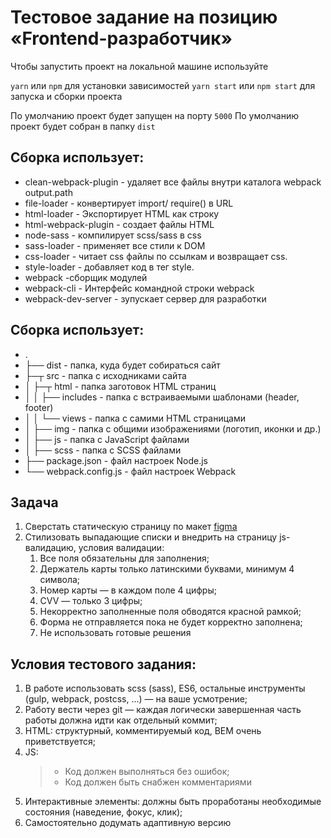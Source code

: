 # Тестовое задание на позицию «Frontend-разработчик»

Чтобы запустить проект на локальной машине используйте

`yarn` или `npm` для установки зависимостей
`yarn start` или `npm start` для запуска и сборки проекта

По умолчанию проект будет запущен на порту `5000`
По умолчанию проект будет собран в папку `dist`

## Сборка использует:

- clean-webpack-plugin -  удаляет все файлы внутри каталога webpack output.path
- file-loader - конвертирует import/ require() в URL
- html-loader - Экспортирует HTML как строку
- html-webpack-plugin - создает файлы HTML
- node-sass - компилирует scss/sass в css
- sass-loader - применяет все стили к DOM
- css-loader - читает css файлы по ссылкам и возвращает css.
- style-loader - добавляет код в тег style.
- webpack -сборщик модулей
- webpack-cli - Интерфейс командной строки webpack
- webpack-dev-server - зупускает сервер для разработки

## Сборка использует:

* .
* ├── dist                 - папка, куда будет собираться сайт
* ├─┬ src                  - папка с исходниками сайта
* │ ├─┬ html               - папка заготовок HTML страниц
* │ │ ├── includes         - папка с встраиваемыми шаблонами (header, footer)
* │ │ └── views            - папка с самими HTML страницами
* │ ├── img                - папка с общими изображениями (логотип, иконки и др.)
* │ ├── js                 - папка с JavaScript файлами
* │ ├── scss               - папка с SСSS файлами
* ├── package.json         - файл настроек Node.js
* └── webpack.config.js    - файл настроек Webpack

## Задача

1. Сверстать статическую страницу по макет [figma](https://www.figma.com/file/1MgWMjGiNiceXMc9GIsOQt/%D0%A2%D0%B5%D1%81%D1%82%D0%BE%D0%B2%D0%BE%D0%B5-%D0%B7%D0%B0%D0%B4%D0%B0%D0%BD%D0%B8%D0%B5-%2F-Frontend-%D1%80%D0%B0%D0%B7%D1%80%D0%B0%D0%B1%D0%BE%D1%82%D1%87%D0%B8%D0%BA-%2F-%D0%A2%D0%B0%D0%BF%D0%B8%D1%80?node-id=0%3A1)
2. Стилизовать выпадающие списки и внедрить на страницу js-валидацию,
   условия валидации:
   1. Все поля обязательны для заполнения;
   2. Держатель карты только латинскими буквами, минимум 4 символа;
   3. Номер карты — в каждом поле 4 цифры;
   4. CVV — только 3 цифры;
   5. Некорректно заполненные поля обводятся красной рамкой;
   6. Форма не отправляется пока не будет корректно заполнена;
   7. Не использовать готовые решения

## Условия тестового задания:

1. В работе использовать scss (sass), ES6, остальные инструменты (gulp,
   webpack, postcss, ...) — на ваше усмотрение;
2. Работу вести через git — каждая логически завершенная часть
   работы должна идти как отдельный коммит;
3. HTML: структурный, комментируемый код, BEM очень
   приветствуется;
4. JS:
   > - Код должен выполняться без ошибок;
   > - Код должен быть снабжен комментариями
5. Интерактивные элементы: должны быть проработаны необходимые
   состояния (наведение, фокус, клик);
6. Самостоятельно додумать адаптивную версию
